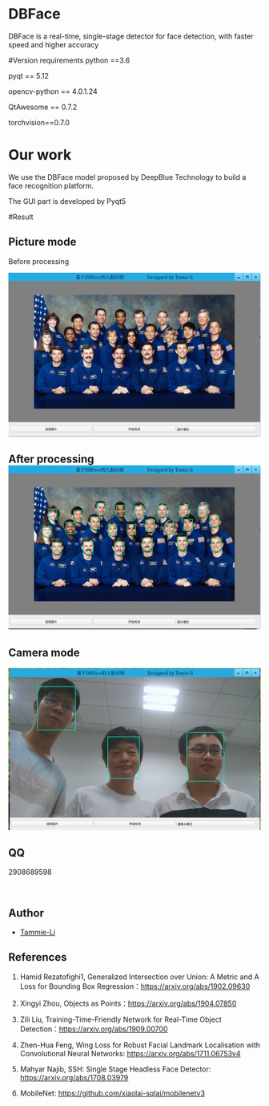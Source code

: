 # DBFace 
DBFace is a real-time, single-stage detector for face detection, with faster speed and higher accuracy

#Version requirements
python ==3.6

pyqt == 5.12

opencv-python == 4.0.1.24

QtAwesome == 0.7.2

torchvision==0.7.0
# Our work

We use the DBFace model proposed by DeepBlue Technology to build a face recognition platform.

The GUI part is developed by Pyqt5

#Result
## Picture mode

Before processing

![before](result/start.png)

After processing
![after](result/end.png)
---
## Camera mode
![camera](result/camera.png)

## QQ

2908689598

<br/>


## Author
- [Tammie-Li](https://github.com/Tammie-Li)



## References

1. Hamid Rezatofighi1, Generalized Intersection over Union: A Metric and A Loss for Bounding Box Regression：https://arxiv.org/abs/1902.09630

2. Xingyi Zhou, Objects as Points：https://arxiv.org/abs/1904.07850

3. Zili Liu, Training-Time-Friendly Network for Real-Time Object Detection：https://arxiv.org/abs/1909.00700

4. Zhen-Hua Feng, Wing Loss for Robust Facial Landmark Localisation with Convolutional Neural Networks: https://arxiv.org/abs/1711.06753v4

5. Mahyar Najib, SSH: Single Stage Headless Face Detector: https://arxiv.org/abs/1708.03979

6. MobileNet: https://github.com/xiaolai-sqlai/mobilenetv3
